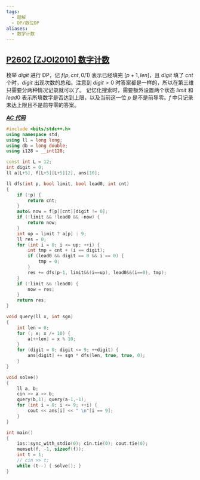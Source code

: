 ```yaml
---
tags:
  - 题解
  - DP/数位DP
aliases:
  - 数字计数
---
```

## [P2602 [ZJOI2010] 数字计数](https://www.luogu.com.cn/problem/P2602)

枚举 $digit$ 进行 DP，记 $f(p,cnt,0/1)$ 表示已经填完 $[p+1,len]$，且 $digit$ 填了 $cnt$ 个时，$digit$ 出现次数的总和。注意到 $digit>0$ 时答案都是一样的，所以在第三维只需要分两种情况记录就可以了。
记忆化搜索时，需要额外设置两个状态 $limit$ 和 $lead0$ 表示所填数字是否达到上限，以及当前这一位 $p$ 是不是前导零。$f$ 中只记录未达上限且不是前导零的答案。

[***AC 代码***](https://www.luogu.com.cn/record/226192878)

```cpp
#include <bits/stdc++.h>
using namespace std;
using ll = long long;
using db = long double;
using i128 = __int128;

const int L = 12;
int digit = 0;
ll a[L+5], f[L+5][L+5][2], ans[10];

ll dfs(int p, bool limit, bool lead0, int cnt)
{
    if (!p) {
        return cnt;
    }
    auto& now = f[p][cnt][digit != 0];
    if (!limit && !lead0 && ~now) {
        return now;
    }
    int up = limit ? a[p] : 9;
    ll res = 0;
    for (int i = 0; i <= up; ++i) {
        int tmp = cnt + (i == digit);
        if (lead0 && digit == 0 && i == 0) {
            tmp = 0;
        }
        res += dfs(p-1, limit&&(i==up), lead0&&(i==0), tmp);
    }
    if (!limit && !lead0) {
        now = res;
    }
    return res;
}

void query(ll x, int sgn)
{
    int len = 0;
    for (; x; x /= 10) {
        a[++len] = x % 10;
    }
    for (digit = 0; digit <= 9; ++digit) {
        ans[digit] += sgn * dfs(len, true, true, 0);
    }
}

void solve()
{
    ll a, b;
    cin >> a >> b;
    query(b,1); query(a-1,-1);
    for (int i = 0; i <= 9; ++i) {
        cout << ans[i] << " \n"[i == 9];
    }
}

int main()
{
	ios::sync_with_stdio(0); cin.tie(0); cout.tie(0); 
    memset(f, -1, sizeof(f));
	int t = 1;
	// cin >> t;
	while (t--) { solve(); }
}
```
